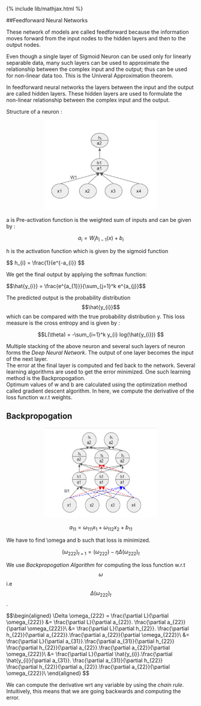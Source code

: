 {% include lib/mathjax.html %}

##Feedforward Neural Networks


These network of models are called feedforward because the information moves forward from the input nodes to the hidden layers and then to the output nodes.

Even though a single layer of Sigmoid Neuron can be used only for linearly separable data, many such layers can be used to approximate the relationship between the complex input and the output; thus can be used for non-linear data too. This is the Univeral Approximation theorem.

In feedforward neural networks the layers between the input and the output are called hidden layers. These hidden layers are used to formulate the non-linear relationship between the complex input and the output.

Structure of a neuron :

<p align="center"><img src="../img/FFN.png" width="300px" height="240px"></p>

a is Pre-activation function is the weighted sum of inputs and can be given by :

$$ a_{i} = W_{i}h_{i-1}(x) + b_{i}$$

h is the activation function which is given by the sigmoid function

$$ h_{i}  = \frac{1}{e^{-a_{i}} $$

We get the final output by applying the softmax function:

$$\hat{y_{i}} = \frac{e^{a_{1}}}{\sum_{j=1}^k e^{a_{j}}$$

The predicted output is the probability distribution $$\hat{y_{i}}$$ which can be compared with the true probability distribution y. This loss measure is the cross entropy and is given by :

$$L(\theta) = -\sum_{i=1}^k y_{i} log(\hat{y_{i}}) $$

Multiple stacking of the above neuron and several such layers of neuron forms the _Deep Neural Network_. The output of one layer becomes the input of the next layer.\
The error at the final layer is computed and fed back to the network. Several learning algorithms are used to get the error minimized. One such learning method is the Backpropogation.\
Optimum values of w and b are calculated using the optimization method called gradient descent algorithm. In here, we compute the derivative of the loss function w.r.t weights.

## Backpropogation

<p align="center"><img src="../img/BP.png" width="300px" height="240px"></p>

$$ a_{11} = \omega_{111}x_{1} + \omega_{112}x_{2} + b_{11}$$

We have to find \omega and b such that loss is minimized. 

$$ (\omega_{222})_{t+1} = (\omega_{222})- \eta \Delta (\omega_{222})_{t}$$

We use _Backpropogation Algorithm_ for computing the loss function w.r.t $$\omega$$ i.e $$\Delta (\omega_{222})_{t}$$. 

$$\begin{aligned}
\Delta \omega_{222} = \frac{\partial L}{\partial \omega_{222}} &= \frac{\partial L}{\partial a_{22}}. \frac{\partial a_{22}}{\partial \omega_{222}}\\
															&= \frac{\partial L}{\partial h_{22}}. \frac{\partial h_{22}}{\partial a_{222}}.\frac{\partial a_{22}}{\partial \omega_{222}}\\
															&= \frac{\partial L}{\partial a_{31}}.\frac{\partial a_{31}}{\partial h_{22}} \frac{\partial h_{22}}{\partial a_{22}}.\frac{\partial a_{22}}{\partial \omega_{222}}\\
															&= \frac{\partial L}{\partial \hat{y_{i}}.\frac{\partial \hat{y_{i}}{\partial a_{31}}. \frac{\partial a_{31}}{\partial h_{22}} \frac{\partial h_{22}}{\partial a_{22}}.\frac{\partial a_{22}}{\partial \omega_{222}}\\
\end{aligned}
$$

We can compute the derivative wrt any variable by using the _chain rule_. Intuitively, this means that we are going backwards and computing the error.
